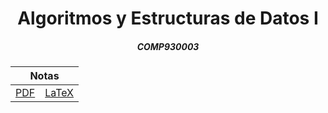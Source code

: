<div align='center'>
	<h1>Algoritmos y Estructuras de Datos I</h1>
	<h5>COMP930003</h5>
</div>

<div align='center'>
    <table>
        <thead>
            <tr>
                <th colspan="2">Notas</th>
            </tr>
        </thead>
        <tbody>
            <tr>
                <td><a href='https://github.com/Joan-GQ/exactas/raw/main/COMP930003-AED1/notas/latex/out/main.pdf'>PDF</a></td>
                <td><a href='./notas/latex/'>LaTeX</a></td>
            </tr>
        </tbody>
    </table>
</div>

